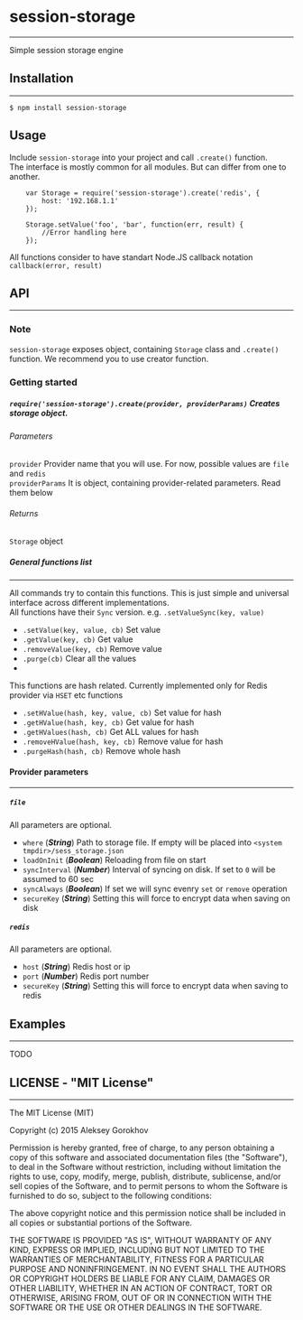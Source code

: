 # session-storage
---
Simple session storage engine

## Installation
---

```
$ npm install session-storage
```

## Usage

Include ```session-storage``` into your project and call ```.create()``` function.  
The interface is mostly common for all modules. But can differ from one to another.

```
    var Storage = require('session-storage').create('redis', {
        host: '192.168.1.1'
    });
    
    Storage.setValue('foo', 'bar', function(err, result) {
        //Error handling here
    });
```

All functions consider to have standart Node.JS callback notation ```callback(error, result)```  

## API
---

### Note
```session-storage``` exposes object, containing ```Storage``` class and ```.create()``` function. We recommend you to use creator function.

### Getting started

##### ```require('session-storage').create(provider, providerParams)``` Creates storage object.

###### Parameters
```provider``` Provider name that you will use. For now, possible values are ```file``` and ```redis```  
```providerParams``` It is object, containing provider-related parameters. Read them below
###### Returns
```Storage``` object


##### General functions list
---
All commands try to contain this functions. This is just simple and universal interface across different implementations.  
All functions have their `Sync` version. e.g. ```.setValueSync(key, value)```  

- ```.setValue(key, value, cb)``` Set value  
- ```.getValue(key, cb)``` Get value  
- ```.removeValue(key, cb)``` Remove value  
- ```.purge(cb)``` Clear all the values
- 
This functions are hash related. Currently implemented only for Redis provider via ```HSET``` etc functions
- ```.setHValue(hash, key, value, cb)``` Set value for hash
- ```.getHValue(hash, key, cb)``` Get value for hash
- ```.getHValues(hash, cb)``` Get ALL values for hash
- ```.removeHValue(hash, key, cb)``` Remove value for hash
- ```.purgeHash(hash, cb)``` Remove whole hash

#### Provider parameters
----
##### ```file```
All parameters are optional.
- ```where``` (___String___) Path to storage file. If empty will be placed into ```<system tmpdir>/sess_storage.json```
- ```loadOnInit``` (___Boolean___) Reloading from file on start
- ```syncInterval``` (___Number___) Interval of syncing on disk. If set to ```0``` will be assumed to 60 sec
- ```syncAlways``` (___Boolean___) If set we will sync evenry ```set``` or ```remove``` operation
- ```secureKey``` (___String___) Setting this will force to encrypt data when saving on disk
 
##### ```redis```
All parameters are optional.
- ```host``` (___String___) Redis host or ip
- ```port``` (___Number___) Redis port number
- ```secureKey``` (___String___) Setting this will force to encrypt data when saving to redis

## Examples
---
TODO


## LICENSE - "MIT License"
---

The MIT License (MIT)

Copyright (c) 2015 Aleksey Gorokhov

Permission is hereby granted, free of charge, to any person obtaining a copy
of this software and associated documentation files (the "Software"), to deal
in the Software without restriction, including without limitation the rights
to use, copy, modify, merge, publish, distribute, sublicense, and/or sell
copies of the Software, and to permit persons to whom the Software is
furnished to do so, subject to the following conditions:

The above copyright notice and this permission notice shall be included in all
copies or substantial portions of the Software.

THE SOFTWARE IS PROVIDED "AS IS", WITHOUT WARRANTY OF ANY KIND, EXPRESS OR
IMPLIED, INCLUDING BUT NOT LIMITED TO THE WARRANTIES OF MERCHANTABILITY,
FITNESS FOR A PARTICULAR PURPOSE AND NONINFRINGEMENT. IN NO EVENT SHALL THE
AUTHORS OR COPYRIGHT HOLDERS BE LIABLE FOR ANY CLAIM, DAMAGES OR OTHER
LIABILITY, WHETHER IN AN ACTION OF CONTRACT, TORT OR OTHERWISE, ARISING FROM,
OUT OF OR IN CONNECTION WITH THE SOFTWARE OR THE USE OR OTHER DEALINGS IN THE
SOFTWARE.